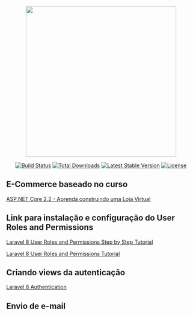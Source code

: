 <p align="center"><a href="https://laravel.com" target="_blank"><img src="https://raw.githubusercontent.com/laravel/art/master/logo-lockup/5%20SVG/2%20CMYK/1%20Full%20Color/laravel-logolockup-cmyk-red.svg" width="400"></a></p>

<p align="center">
<a href="https://travis-ci.org/laravel/framework"><img src="https://travis-ci.org/laravel/framework.svg" alt="Build Status"></a>
<a href="https://packagist.org/packages/laravel/framework"><img src="https://poser.pugx.org/laravel/framework/d/total.svg" alt="Total Downloads"></a>
<a href="https://packagist.org/packages/laravel/framework"><img src="https://poser.pugx.org/laravel/framework/v/stable.svg" alt="Latest Stable Version"></a>
<a href="https://packagist.org/packages/laravel/framework"><img src="https://poser.pugx.org/laravel/framework/license.svg" alt="License"></a>
</p>

## E-Commerce baseado no curso 
<a href="https://www.udemy.com/course/aspnet-core-22-aprenda-construindo-uma-loja-virtual/">ASP.NET Core 2.2 - Aprenda construindo uma Loja Virtual</a>

## Link para instalação e configuração do User Roles and Permissions
<p>
    <a href="https://codeanddeploy.com/blog/laravel/laravel-8-user-roles-and-permissions-step-by-step-tutorial">Laravel 8 User Roles and Permissions Step by Step Tutorial</a>
</p>
<p>
    <a href="https://www.itsolutionstuff.com/post/laravel-8-user-roles-and-permissions-tutorialexample.html">Laravel 8 User Roles and Permissions Tutorial</a>
</p>

## Criando views da autenticação
<p>
    <a href="https://laravelarticle.com/laravel-8-authentication-tutorial">Laravel 8 Authentication</a>
</p>

## Envio de e-mail
<p>
    <a href=https://www.tutorialspoint.com/laravel/laravel_sending_email.htm</a>
</p>
